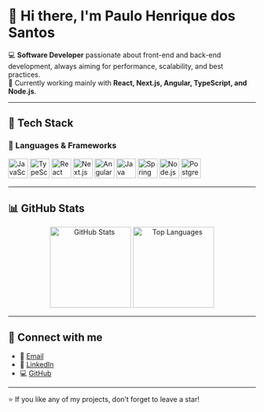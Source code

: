 # 👋 Hi there, I'm Paulo Henrique dos Santos

💻 **Software Developer** passionate about front-end and back-end development, always aiming for performance, scalability, and best practices.  
🚀 Currently working mainly with **React, Next.js, Angular, TypeScript, and Node.js**.  

---

## 🚀 Tech Stack

### 🔹 Languages & Frameworks
<p align="left">
  <img src="https://cdn.jsdelivr.net/gh/devicons/devicon/icons/javascript/javascript-original.svg" alt="JavaScript" width="40" height="40"/>
  <img src="https://cdn.jsdelivr.net/gh/devicons/devicon/icons/typescript/typescript-original.svg" alt="TypeScript" width="40" height="40"/>
  <img src="https://cdn.jsdelivr.net/gh/devicons/devicon/icons/react/react-original.svg" alt="React" width="40" height="40"/>
  <img src="https://cdn.jsdelivr.net/gh/devicons/devicon/icons/nextjs/nextjs-original.svg" alt="Next.js" width="40" height="40"/>
  <img src="https://cdn.jsdelivr.net/gh/devicons/devicon/icons/angularjs/angularjs-original.svg" alt="Angular" width="40" height="40"/>
  <img src="https://cdn.jsdelivr.net/gh/devicons/devicon/icons/java/java-original.svg" alt="Java" width="40" height="40"/>
  <img src="https://cdn.jsdelivr.net/gh/devicons/devicon/icons/spring/spring-original.svg" alt="Spring Boot" width="40" height="40"/>
  <img src="https://cdn.jsdelivr.net/gh/devicons/devicon/icons/nodejs/nodejs-original.svg" alt="Node.js" width="40" height="40"/>
  <img src="https://cdn.jsdelivr.net/gh/devicons/devicon/icons/postgresql/postgresql-original.svg" alt="PostgreSQL" width="40" height="40"/>
</p>

---

## 📊 GitHub Stats
<p align="center">
  <img src="https://github-readme-stats.vercel.app/api?username=Deuteront&show_icons=true&theme=tokyonight" alt="GitHub Stats" height="165"/>
  <img src="https://github-readme-stats.vercel.app/api/top-langs/?username=Deuteront&layout=compact&theme=tokyonight" alt="Top Languages" height="165"/>
</p>

---

## 🔗 Connect with me
- 📧 [Email](mailto:paulo.santos.h@outlook.com)  
- 💼 [LinkedIn](https://www.linkedin.com/in/paulo-henrique-dos-santos-044862140/)  
- 💻 [GitHub](https://github.com/Deuteront)  

---

⭐ If you like any of my projects, don’t forget to leave a star!
